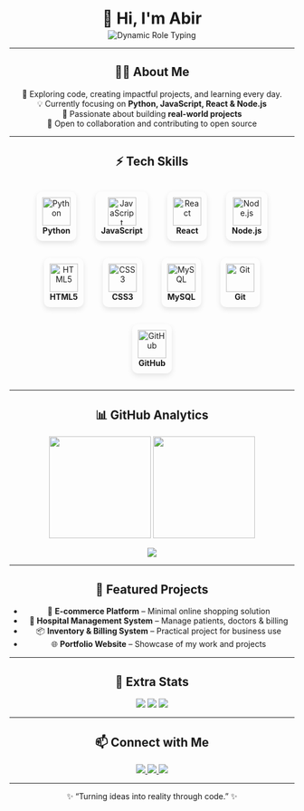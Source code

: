 <!-- Hero Section with Typing Animation -->
<div align="center">

# 👋 Hi, I'm **Abir**  
<!-- Animated typing roles below name -->
<p align="center" style="margin-top: -15px;">
  <img 
    src="https://readme-typing-svg.demolab.com?font=Fira+Code&size=32&duration=6000&pause=1200&color=7FFFD4,58A6FF&center=true&vCenter=true&width=700&lines=Python+Developer|Full+Stack+Developer" 
    alt="Dynamic Role Typing" 
    style="display: inline-block;" 
  />
</p>


---

<!-- About Me -->
## 👨‍💻 About Me  
🚀 Exploring code, creating impactful projects, and learning every day.  
💡 Currently focusing on **Python, JavaScript, React & Node.js**  
🌱 Passionate about building **real-world projects**  
🤝 Open to collaboration and contributing to open source  

---

<!-- Professional Tech Skills Section -->
## ⚡ Tech Skills  

<p align="center">
  <span style="display:inline-block; margin:15px; text-align:center; padding:10px; border-radius:10px; box-shadow: 0px 4px 10px rgba(0,0,0,0.1);">
    <img alt="Python" src="https://cdn.jsdelivr.net/gh/devicons/devicon/icons/python/python-original.svg" width="50"/><br><b>Python</b>
  </span>
  <span style="display:inline-block; margin:15px; text-align:center; padding:10px; border-radius:10px; box-shadow: 0px 4px 10px rgba(0,0,0,0.1);">
    <img alt="JavaScript" src="https://cdn.jsdelivr.net/gh/devicons/devicon/icons/javascript/javascript-original.svg" width="50"/><br><b>JavaScript</b>
  </span>
  <span style="display:inline-block; margin:15px; text-align:center; padding:10px; border-radius:10px; box-shadow: 0px 4px 10px rgba(0,0,0,0.1);">
    <img alt="React" src="https://cdn.jsdelivr.net/gh/devicons/devicon/icons/react/react-original.svg" width="50"/><br><b>React</b>
  </span>
  <span style="display:inline-block; margin:15px; text-align:center; padding:10px; border-radius:10px; box-shadow: 0px 4px 10px rgba(0,0,0,0.1);">
    <img alt="Node.js" src="https://cdn.jsdelivr.net/gh/devicons/devicon/icons/nodejs/nodejs-original.svg" width="50"/><br><b>Node.js</b>
  </span>
  <span style="display:inline-block; margin:15px; text-align:center; padding:10px; border-radius:10px; box-shadow: 0px 4px 10px rgba(0,0,0,0.1);">
    <img alt="HTML5" src="https://cdn.jsdelivr.net/gh/devicons/devicon/icons/html5/html5-original.svg" width="50"/><br><b>HTML5</b>
  </span>
  <span style="display:inline-block; margin:15px; text-align:center; padding:10px; border-radius:10px; box-shadow: 0px 4px 10px rgba(0,0,0,0.1);">
    <img alt="CSS3" src="https://cdn.jsdelivr.net/gh/devicons/devicon/icons/css3/css3-original.svg" width="50"/><br><b>CSS3</b>
  </span>
  <span style="display:inline-block; margin:15px; text-align:center; padding:10px; border-radius:10px; box-shadow: 0px 4px 10px rgba(0,0,0,0.1);">
    <img alt="MySQL" src="https://cdn.jsdelivr.net/gh/devicons/devicon/icons/mysql/mysql-original.svg" width="50"/><br><b>MySQL</b>
  </span>
  <span style="display:inline-block; margin:15px; text-align:center; padding:10px; border-radius:10px; box-shadow: 0px 4px 10px rgba(0,0,0,0.1);">
    <img alt="Git" src="https://cdn.jsdelivr.net/gh/devicons/devicon/icons/git/git-original.svg" width="50"/><br><b>Git</b>
  </span>
  <span style="display:inline-block; margin:15px; text-align:center; padding:10px; border-radius:10px; box-shadow: 0px 4px 10px rgba(0,0,0,0.1);">
    <img alt="GitHub" src="https://cdn.jsdelivr.net/gh/devicons/devicon/icons/github/github-original.svg" width="50"/><br><b>GitHub</b>
  </span>
</p>

---

<!-- GitHub Stats -->
## 📊 GitHub Analytics  
<p align="center">
  <img src="https://github-readme-stats.vercel.app/api?username=Arafath-Abir&show_icons=true&theme=radical&hide_border=true" height="180"/>  
  <img src="https://github-readme-streak-stats.herokuapp.com?user=Arafath-Abir&theme=radical&hide_border=true" height="180"/>
</p>

<p align="center">
  <img src="https://github-readme-activity-graph.vercel.app/graph?username=Arafath-Abir&theme=react-dark&hide_border=true" />
</p>

---

<!-- Projects Section -->
## 🌱 Featured Projects  
- 🛒 **E-commerce Platform** – Minimal online shopping solution  
- 🏥 **Hospital Management System** – Manage patients, doctors & billing  
- 📦 **Inventory & Billing System** – Practical project for business use  
- 🌐 **Portfolio Website** – Showcase of my work and projects  

---

<!-- Fun Stats -->
## 🎯 Extra Stats  
<p align="center">
  <img src="https://komarev.com/ghpvc/?username=Arafath-Abir&label=Profile+Views&color=blue&style=for-the-badge" /> 
  <img src="https://img.shields.io/github/followers/Arafath-Abir?label=Followers&style=for-the-badge" /> 
  <img src="https://img.shields.io/github/stars/Arafath-Abir?label=Stars&style=for-the-badge" />
</p>

---

<!-- Contact Section -->
## 📫 Connect with Me  
<p align="center">
  <a href="https://linkedin.com/in/your-link" target="_blank">
    <img src="https://img.shields.io/badge/LinkedIn-0A66C2?style=for-the-badge&logo=linkedin&logoColor=white"/>
  </a>
  <a href="mailto:yourmail@example.com" target="_blank">
    <img src="https://img.shields.io/badge/Email-D14836?style=for-the-badge&logo=gmail&logoColor=white"/>
  </a>
  <a href="https://github.com/Arafath-Abir" target="_blank">
    <img src="https://img.shields.io/badge/GitHub-181717?style=for-the-badge&logo=github&logoColor=white"/>
  </a>
</p>

---

<p align="center">✨ “Turning ideas into reality through code.” ✨</p>
